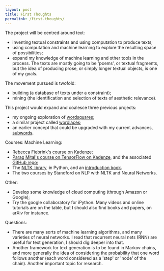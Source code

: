 ```yaml
---
layout: post
title: First Thoughts
permalink: /first-thoughts/
---
```


The project will be centred around text:
- inventing textual constraints and using computation to produce texts;
- using computation and machine learning to explore the resulting space of possibilities;
- expand my knowledge of machine learning and other tools in the process.
The texts are mostly going to be 'poems', or textual fragments, but the idea of producing prose, or simply longer textual objects, is one of my goals. 

The movement pursued is twofold:
- building (a database of texts under a constraint);
- mining (the identification and selection of texts of aesthetic relevance).

This project would expand and coalesce three previous projects:
- my ongoing exploration of [wordsquares](https://github.com/jchwenger/WordSquaresAI);
- a similar project called [wordlaces](https://github.com/jchwenger/Wordlaces);
- an earlier concept that could be upgraded with my current advances, [subwords](https://github.com/jchwenger/Subwords).

Courses:
Machine Learning:
- [Rebecca Fiebrink's course on Kadenze](https://www.kadenze.com/courses/machine-learning-for-musicians-and-artists-v);
- [Parag Mital's course on TensorFlow on Kadenze](https://www.kadenze.com/courses/creative-applications-of-deep-learning-with-tensorflow-iv), and the associated [GitHub repo](https://github.com/pkmital/CADL);
- The [NLTK library](http://www.nltk.org/), in Python, and an [introduction book](http://www.nltk.org/book_1ed/).
- The two courses by Standford on NLP with NLTK and Neural Networks.

Other:
- Develop some knowledge of cloud computing (through Amazon or Google);
- Try the google collaboratory for iPython.
Many videos and online tutorials are on the table, but I should also find books and papers, on arXiv for instance.

Questions:
- There are many sorts of machine learning algorithms, and many varieties of neural networks. I read that recurrent neural nets (RNN) are useful for text generation, I should dig deeper into that.
- Another framework for text generation is to be found in Markov chains, and more generally the idea of considering the probability that one word follows another (each word considered as a 'step' or 'node' of the chain). Another important topic for research.
